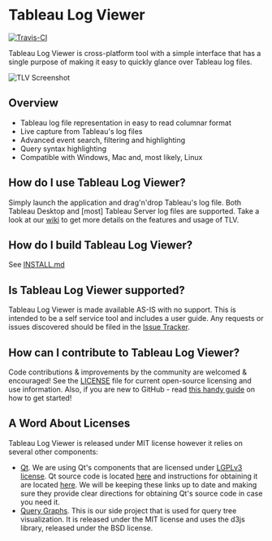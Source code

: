 # Tableau Log Viewer

[![Travis-CI](https://img.shields.io/travis/tableau/tableau-log-viewer/dev.svg?label=Build)](https://travis-ci.org/tableau/tableau-log-viewer)

Tableau Log Viewer is cross-platform tool with a simple interface that has a single purpose of making it easy to quickly glance over Tableau log files.

![TLV Screenshot](https://cloud.githubusercontent.com/assets/1087437/19377630/b1ca0d56-919c-11e6-9c01-200697c37194.png "TLV running on Windows 10")

Overview
---------------
* Tableau log file representation in easy to read columnar format
* Live capture from Tableau's log files
* Advanced event search, filtering and highlighting
* Query syntax highlighting
* Compatible with Windows, Mac and, most likely, Linux

How do I use Tableau Log Viewer?
---------------
Simply launch the application and drag'n'drop Tableau's log file. Both Tableau Desktop and [most] Tableau Server log files are supported.
Take a look at our [wiki](https://github.com/tableau/tableau-log-viewer/wiki) to get more details on the features and usage of TLV.

How do I build Tableau Log Viewer?
---------------
See [INSTALL.md](INSTALL.md)

Is Tableau Log Viewer supported?
---------------
Tableau Log Viewer is made available AS-IS with no support. This is intended to be a self service tool and includes a user guide. Any requests or issues discovered should be filed in the [Issue Tracker](https://github.com/tableau/tableau-log-viewer/issues).

How can I contribute to Tableau Log Viewer?
---------------
Code contributions & improvements by the community are welcomed & encouraged! See the [LICENSE](LICENSE) file for current open-source licensing and use information. Also, if you are new to GitHub - read [this handy guide](https://guides.github.com/activities/contributing-to-open-source/) on how to get started!

A Word About Licenses
---------------
Tableau Log Viewer is released under MIT license however it relies on several other components:
* [Qt](https://www.qt.io/). We are using Qt's components that are licensed under [LGPLv3 license](https://www.qt.io/licensing-comparison/). Qt source code is located [here](http://code.qt.io/cgit/qt/qtbase.git/tree/) and instructions for obtaining it are located [here](https://wiki.qt.io/Building_Qt_5_from_Git#Getting_the_source_code). We will be keeping these links up to date and making sure they provide clear directions for obtaining Qt's source code in case you need it.
* [Query Graphs](https://github.com/tableau/tableau-log-viewer/tree/dev/resources/query-graphs). This is our side project that is used for query tree visualization. It is released under the MIT license and uses the d3js library, released under the BSD license.
